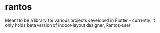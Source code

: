 # rantos
Meant to be a library for various projects developed in Flutter - currently, it only holds beta version of indoor-layout designer, Rantos-user
